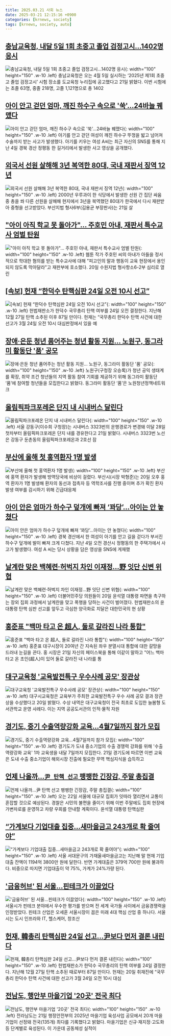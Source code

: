 ```yaml
---
title: 2025.03.21 사회 뉴스
date: 2025-03-21 12:15:16 +0900
categories: [krnews, society]
tags: [krnews, society, auto]
---
```

## [충남교육청, 내달 5일 1회 초중고 졸업 검정고시…1402명 응시](https://n.news.naver.com/mnews/article/421/0008143605)

![충남교육청, 내달 5일 1회 초중고 졸업 검정고시…1402명 응시](https://mimgnews.pstatic.net/image/origin/421/2025/03/21/8143605.jpg?type=nf220_150){: width="100" height="150" .w-10 .left}
충남교육청은 오는 4월 5일 실시하는 ‘2025년 제1회 초중고 졸업 검정고시’ 시험 장소를 도교육청 누리집에 공고했다고 21일 밝혔다. 이번 시험에는 초졸 63명, 중졸 218명, 고졸 1,121명으로 총 1402

## [아이 안고 걷던 엄마, 깨진 하수구 속으로 '쑥'…24바늘 꿰맸다](https://n.news.naver.com/mnews/article/119/0002935639)

![아이 안고 걷던 엄마, 깨진 하수구 속으로 '쑥'…24바늘 꿰맸다](https://mimgnews.pstatic.net/image/origin/119/2025/03/21/2935639.jpg?type=nf220_150){: width="100" height="150" .w-10 .left}
아기를 안고 걷던 여성이 깨진 하수구 뚜껑을 밟고 넘어져 수술까지 받는 사고가 발생했다. 아기를 키우는 여성 A씨는 최근 자신의 SNS를 통해 지난 4일 경북 경산 정평동 한 길거리에서 발생한 사고 영상을 공개했다.

## [외국서 선원 살해해 3년 복역한 80대, 국내 재판서 징역 12년](https://n.news.naver.com/mnews/article/001/0015279188)

![외국서 선원 살해해 3년 복역한 80대, 국내 재판서 징역 12년](https://mimgnews.pstatic.net/image/origin/001/2025/03/21/15279188.jpg?type=nf220_150){: width="100" height="150" .w-10 .left}
2000년 우루과이 한 식당에서 발생한 선원 간 집단 싸움 중 총을 쏴 다른 선원을 살해해 현지에서 3년을 복역했던 80대가 한국에서 다시 재판받아 중형을 선고받았다. 부산지법 형사6부(김용균 부장판사)는 21일 살

## ["아이 아직 학교 못 돌아가"… 주호민 아내, 재판서 특수교사 엄벌 탄원](https://n.news.naver.com/mnews/article/082/0001317168)

!["아이 아직 학교 못 돌아가"… 주호민 아내, 재판서 특수교사 엄벌 탄원](https://mimgnews.pstatic.net/image/origin/082/2025/03/21/1317168.jpg?type=nf220_150){: width="100" height="150" .w-10 .left}
웹툰 작가 주호민 씨의 아내가 아들을 정서적으로 학대한 혐의를 받는 특수교사에 대해 "피고인의 말과 행동이 교육 현장에서 용인되지 않도록 막아달라"고 재판부에 호소했다. 20일 수원지법 형사항소6-2부 심리로 열린

## [[속보] 헌재 “한덕수 탄핵심판 24일 오전 10시 선고”](https://n.news.naver.com/mnews/article/005/0001764364)

![[속보] 헌재 “한덕수 탄핵심판 24일 오전 10시 선고”](https://mimgnews.pstatic.net/image/origin/005/2025/03/20/1764364.jpg?type=nf220_150){: width="100" height="150" .w-10 .left}
헌법재판소가 한덕수 국무총리 탄핵 여부를 24일 오전 결정한다. 지난해 12월 27일 탄핵 소추된 이후 87일 만이다. 헌재는 “국무총리 한덕수 탄핵 사건에 대한 선고가 3월 24일 오전 10시 대심판정에서 있을 예

## [장애·은둔 청년 품어주는 청년 활동 지원... 노원구, 동그라미 활동단 '품' 공모](https://n.news.naver.com/mnews/article/277/0005564590)

![장애·은둔 청년 품어주는 청년 활동 지원... 노원구, 동그라미 활동단 '품' 공모](https://mimgnews.pstatic.net/image/origin/277/2025/03/21/5564590.jpg?type=nf220_150){: width="100" height="150" .w-10 .left}
노원구(구청장 오승록)가 청년 공익 생태계를 확장, 취약 조건 청년들의 지역 활동 참여 기회를 제공하기 위해 동그라미 활동단 ‘품’에 참여할 청년들을 모집한다고 밝혔다. 동그라미 활동단 ‘품’은 노원청년정책네트워크

## [올림픽파크포레온 단지 내 시내버스 달린다](https://n.news.naver.com/mnews/article/277/0005564592)

![올림픽파크포레온 단지 내 시내버스 달린다](https://mimgnews.pstatic.net/image/origin/277/2025/03/21/5564592.jpg?type=nf220_150){: width="100" height="150" .w-10 .left}
서울 강동구(이수희 구청장)는 시내버스 3323번의 운행경로가 변경돼 이달 28일 첫차부터 올림픽파크포레온 단지 내를 경유한다고 21일 밝혔다. 시내버스 3323번 노선은 강동구 둔촌동의 올림픽파크포레온과 2호선 잠

## [부산에 올해 첫 홍역환자 1명 발생](https://n.news.naver.com/mnews/article/277/0005564308)

![부산에 올해 첫 홍역환자 1명 발생](https://mimgnews.pstatic.net/image/origin/277/2025/03/20/5564308.jpg?type=nf220_150){: width="100" height="150" .w-10 .left}
부산에 홍역 환자가 발생해 방역당국에 비상이 걸렸다. 부산시(시장 박형준)는 20일 오후 홍역 환자가 1명 발생해 환자의 동선과 접촉자 등 역학조사를 진행 중이며 추가 확진 환자 발생 여부를 감시하기 위해 긴급대응체

## [아이 안은 엄마가 하수구 덮개에 빠져 ‘꽈당’…아이는 안 놓쳤다](https://n.news.naver.com/mnews/article/020/0003622780)

![아이 안은 엄마가 하수구 덮개에 빠져 ‘꽈당’…아이는 안 놓쳤다](https://mimgnews.pstatic.net/image/origin/020/2025/03/21/3622780.jpg?type=nf220_150){: width="100" height="150" .w-10 .left}
경북 경산에서 한 여성이 아기를 안고 길을 걷다가 부서진 하수구 덮개에 발이 빠져 크게 다쳤다. 지난 4일 오전 경산시 정평동의 한 주택가에서 사고가 발생했다. 여성 A 씨는 당시 상황을 담은 영상을 SNS에 게재했

## [날계란 맞은 백혜련·허벅지 차인 이재정…野 잇단 신변 위협](https://n.news.naver.com/mnews/article/421/0008142880)

![날계란 맞은 백혜련·허벅지 차인 이재정…野 잇단 신변 위협](https://mimgnews.pstatic.net/image/origin/421/2025/03/20/8142880.jpg?type=nf220_150){: width="100" height="150" .w-10 .left}
더불어민주당 의원들이 20일 윤석열 대통령 파면을 촉구하는 장외 집회 과정에서 날계란을 맞고 폭행을 당하는 사건이 벌어졌다. 헌법재판소의 윤 대통령 탄핵 심판 선고를 앞두고 극심한 양극화로 치달은 대한민국의 현 상황

## [홍준표 "백마 타고 온 超人, 둘로 갈라진 나라 통합"](https://n.news.naver.com/mnews/article/014/0005324225)

![홍준표 "백마 타고 온 超人, 둘로 갈라진 나라 통합"](https://mimgnews.pstatic.net/image/origin/014/2025/03/21/5324225.jpg?type=nf220_150){: width="100" height="150" .w-10 .left}
홍준표 대구시장이 20여년 간 지속된 좌우 분열시대 통합에 대한 갈망을 드러내 눈길을 끈다. 홍 시장은 21일 자신의 페이스북을 통해 이같이 말하고 "어느 백마 타고 온 초인(超人)이 있어 둘로 갈라진 내 나라를 통

## [대구교육청 '교육발전특구 우수사례 공모' 장관상](https://n.news.naver.com/mnews/article/001/0015277048)

![대구교육청 '교육발전특구 우수사례 공모' 장관상](https://mimgnews.pstatic.net/image/origin/001/2025/03/20/15277048.jpg?type=nf220_150){: width="100" height="150" .w-10 .left}
대구시교육청은 교육부가 주최한 교육발전특구 우수 사례 공모 결과 장관상을 수상했다고 20일 밝혔다. 수상 내역은 대구교육청이 전국 최초로 도입한 늘봄형 도서관학교 운영 사례다. 이는 지역 공공도서관의 인적·물적 자원

## [경기도, 중기 수출역량강화 교육…4월7일까지 참가 모집](https://n.news.naver.com/mnews/article/003/0013133042)

![경기도, 중기 수출역량강화 교육…4월7일까지 참가 모집](https://mimgnews.pstatic.net/image/origin/003/2025/03/21/13133042.jpg?type=nf220_150){: width="100" height="150" .w-10 .left}
경기도가 도내 중소기업의 수출 경쟁력 강화를 위해 '수출역량강화 교육' 1차 교육생을 내달 7일까지 모집한다. 21일 경기도에 따르면 이번 교육은 도내 수출 중소기업이 해외시장 진출에 필요한 무역 핵심지식을 습득하고

## [언제 나올까…`尹 탄핵 선고` 팽팽한 긴장감, 주말 총집결](https://n.news.naver.com/mnews/article/018/0005967566)

![언제 나올까…`尹 탄핵 선고` 팽팽한 긴장감, 주말 총집결](https://mimgnews.pstatic.net/image/origin/018/2025/03/21/5967566.jpg?type=nf220_150){: width="100" height="150" .w-10 .left}
오는 22일 서울에 대규모 집회가 잇따라 열리면서 교통이 혼잡할 것으로 예상된다. 경찰은 시민의 불편을 줄이기 위해 이번 주말에도 집회 현장에 가변차로를 운영하고 차량 우회를 안내할 계획이다. 윤석열 대통령 탄핵심판

## [“가계보다 기업대출 집중…새마을금고 243개로 확 줄여야”](https://n.news.naver.com/mnews/article/011/0004463862)

![“가계보다 기업대출 집중…새마을금고 243개로 확 줄여야”](https://mimgnews.pstatic.net/image/origin/011/2025/03/20/4463862.jpg?type=nf220_150){: width="100" height="150" .w-10 .left}
서울 서대문구의 가재울새마을금고는 지난해 말 현재 기업대출 잔액이 1194억 3800만 원에 달한다. 반면 가계대출은 379억 700만 원에 불과하다. 비중으로 따지면 기업대출이 약 75%, 가계가 24%가량 된다.

## ['금융허브' 된 서울…핀테크가 이끌었다](https://n.news.naver.com/mnews/article/011/0004463826)

!['금융허브' 된 서울…핀테크가 이끌었다](https://mimgnews.pstatic.net/image/origin/011/2025/03/20/4463826.jpg?type=nf220_150){: width="100" height="150" .w-10 .left}
서울시가 핀테크 분야에서 우수한 평가를 받으며 전 세계 국가들 사이에서 금융경쟁력을 인정받았다. 핀테크 산업은 오세훈 서울시장이 꼽은 미래 4대 핵심 산업 중 하나다. 서울시는 도시 인프라와 IT, 헬스케어, 창조산

## [헌재, 韓총리 탄핵심판 24일 선고…尹보다 먼저 결론 내린다](https://n.news.naver.com/mnews/article/025/0003428216)

![헌재, 韓총리 탄핵심판 24일 선고…尹보다 먼저 결론 내린다](https://mimgnews.pstatic.net/image/origin/025/2025/03/20/3428216.jpg?type=nf220_150){: width="100" height="150" .w-10 .left}
헌법재판소가 한덕수 국무총리의 탄핵 여부를 24일 결정한다. 지난해 12월 27일 탄핵 소추된 때로부터 87일 만이다. 헌재는 20일 취재진에 “국무총리 한덕수 탄핵 사건에 대한 선고가 3월 24일 오전 10시 대심

## [전남도, 행안부 마을기업 '20곳' 전국 최다](https://n.news.naver.com/mnews/article/277/0005564657)

![전남도, 행안부 마을기업 '20곳' 전국 최다](https://mimgnews.pstatic.net/image/origin/277/2025/03/21/5564657.jpg?type=nf220_150){: width="100" height="150" .w-10 .left}
전라남도는 21일 행정안전부의 2025년 마을기업 육성사업 공모에서 20개 마을기업이 선정돼 전국(135개) 최다를 기록했다고 밝혔다. 마을기업은 신규·재지정·고도화 등 단계별로 육성된다. 이 가운데 공동체성 실적이

